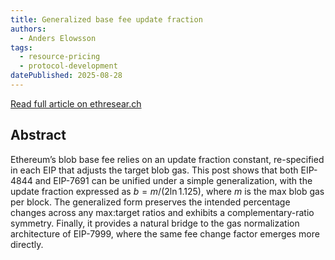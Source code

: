 ```yaml
---
title: Generalized base fee update fraction
authors:
  - Anders Elowsson
tags:
  - resource-pricing
  - protocol-development
datePublished: 2025-08-28
---
```


[Read full article on ethresear.ch](https://ethresear.ch/t/generalized-base-fee-update-fraction/22988)

## Abstract
Ethereum’s blob base fee relies on an update fraction constant, re-specified in each EIP that adjusts the target blob gas. This post shows that both EIP-4844 and EIP-7691 can be unified under a simple generalization, with the update fraction expressed as $b = m / (2 \ln 1.125)$, where $m$ is the max blob gas per block. The generalized form preserves the intended percentage changes across any max:target ratios and exhibits a complementary-ratio symmetry. Finally, it provides a natural bridge to the gas normalization architecture of EIP-7999, where the same fee change factor emerges more directly.
